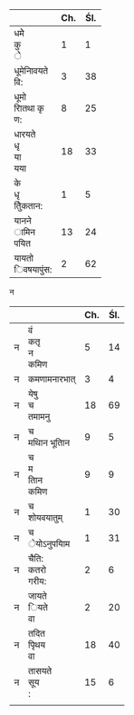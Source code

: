 |                           | Ch. | Śl. |
|---------------------------|-----|-----|
| धमेे<br>कु<br>ेे          | 1   | 1   |
| धूमेनािवयते<br>वि:        | 3   | 38  |
| धूमो<br>राितथा कृ<br>ण:   | 8   | 25  |
| धारयते<br>धृ<br>या<br>यया | 18  | 33  |
| के<br>धृ<br>तुेिकतान:     | 1   | 5   |
| यानने<br>ामिन<br>पयित     | 13  | 24  |
| यायतो<br>िवषयापुंस:       | 2   | 62  |

न

|   |                        | Ch. | Śl. |
|---|------------------------|-----|-----|
| न | वं<br>कतृ<br>न<br>कमिण | 5   | 14  |
| न | कमणामनारभात्           | 3   | 4   |
| न | येषु<br>च<br>तमामनु    | 18  | 69  |
| न | च<br>मथािन भूतािन      | 9   | 5   |
| न | च<br>म<br>तािन<br>कमिण | 9   | 9   |
| न | च<br>शोयवयातुम्        | 1   | 30  |
| न | च<br>ेयोऽनुपयािम       | 1   | 31  |
| न | चैति:<br>कतरो<br>गरीय: | 2   | 6   |
| न | जायते<br>ियते<br>वा    | 2   | 20  |
| न | तदित<br>पृिथय<br>वा    | 18  | 40  |
| न | तासयते<br>सूय<br>:     | 15  | 6   |
|   |                        |     |     |